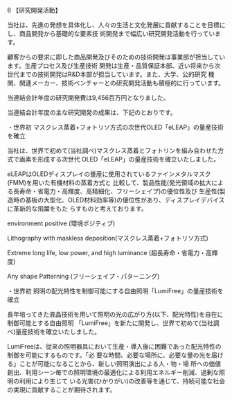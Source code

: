 6 【研究開発活動】

当社は、先進の発想を具体化し、人々の生活と文化発展に貢献することを目標にし、商品開発から基礎的な要素技 術開発まで幅広い研究開発活動を行っています。

顧客からの要求に即した商品開発及びそのための技術開発は事業部が担当しています。生産プロセス及び生産技術 開発は生産・品質保証本部、近い将来から次世代までの技術開発はR&D本部が担当しています。また、大学、公的研究 機関、関連メーカー、技術ベンチャーとの研究開発活動も積極的に行っています。

当連結会計年度の研究開発費は9,456百万円となりました。

当連結会計年度の主な研究開発の成果は、下記のとおりです。

・世界初 マスクレス蒸着+フォトリソ方式の次世代OLED「eLEAP」の量産技術を確立

当社は、世界で初めて(当社調べ)マスクレス蒸着とフォトリンを組み合わせた方式で画素を形成する次世代 OLED「eLEAP」の量産技術を確立いたしました。

eLEAPはOLEDディスプレイの量産に使用されているファインメタルマスク(FMM)を用いた有機材料の蒸着方式と 比較して、製品性能(発光領域の拡大による長寿命・省電力・高輝度、高精細化、フリーシェイプ)の優位性及び 生産性(製造時の基板の大型化、OLED材料効率等)の優位性があり、ディスプレイデバイスに革新的な飛躍をもた らすものと考えております。

environment positive (環境ポジティブ)

Lithography with maskless deposition(マスクレス蒸着+フォトリソ方式)

Extreme long life, low power, and high luminance (超長寿命・省電力・高輝度)

Any shape Patterning (フリーシェイプ・パターニング)

・世界初 照明の配光特性を制御可能にする自由照明「LumiFree」の量産技術を確立

長年培ってきた液晶技術を用いて照明の光の広がり方(以下、配光特性)を自在に制御可能とする自由照明 「LumiFree」を新たに開発し、世界で初めて(当社調べ)量産技術を確立いたしました。

LumiFreeは、従来の照明器具において生産・導入後に困難であった配光特性の制御を可能にするものです。「必 要な時間、必要な場所に、必要な量の光を届ける」ことが可能になることから、新しい照明演出による人・物・場 所への価値創出、利用シーン毎での照明環境の最適化による利用エネルギー削減、過剰な照明の利用により生じて いる光害(ひかりがい)の改善等を通じて、持続可能な社会の実現に貢献することが期待されます。